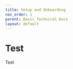 ```yaml
---
title: Setup and Onboarding
nav_order: 1
parent: Basic Technical Docs
layout: default
---
```


# Test
Test